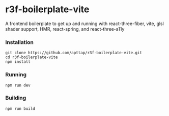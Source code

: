 # r3f-boilerplate-vite

A frontend boilerplate to get up and running with react-three-fiber, vite, glsl shader support, HMR, react-spring, and react-three-a11y

### Installation

```
git clone https://github.com/apttap/r3f-boilerplate-vite.git
cd r3f-boilerplate-vite
npm install
```

### Running

```
npm run dev
```

### Building

```
npm run build
```
